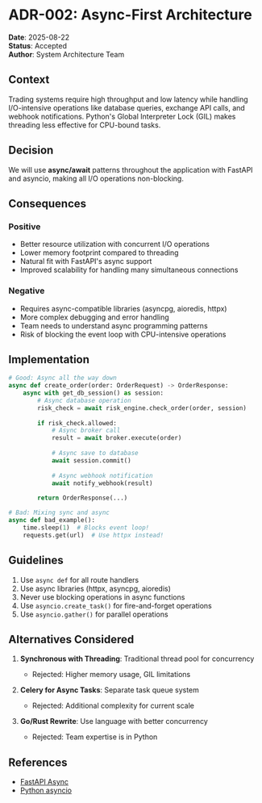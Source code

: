 # ADR-002: Async-First Architecture

**Date**: 2025-08-22  
**Status**: Accepted  
**Author**: System Architecture Team

## Context

Trading systems require high throughput and low latency while handling I/O-intensive operations like database queries, exchange API calls, and webhook notifications. Python's Global Interpreter Lock (GIL) makes threading less effective for CPU-bound tasks.

## Decision

We will use **async/await** patterns throughout the application with FastAPI and asyncio, making all I/O operations non-blocking.

## Consequences

### Positive
- Better resource utilization with concurrent I/O operations
- Lower memory footprint compared to threading
- Natural fit with FastAPI's async support
- Improved scalability for handling many simultaneous connections

### Negative
- Requires async-compatible libraries (asyncpg, aioredis, httpx)
- More complex debugging and error handling
- Team needs to understand async programming patterns
- Risk of blocking the event loop with CPU-intensive operations

## Implementation

```python
# Good: Async all the way down
async def create_order(order: OrderRequest) -> OrderResponse:
    async with get_db_session() as session:
        # Async database operation
        risk_check = await risk_engine.check_order(order, session)
        
        if risk_check.allowed:
            # Async broker call
            result = await broker.execute(order)
            
            # Async save to database
            await session.commit()
            
            # Async webhook notification
            await notify_webhook(result)
            
        return OrderResponse(...)

# Bad: Mixing sync and async
async def bad_example():
    time.sleep(1)  # Blocks event loop!
    requests.get(url)  # Use httpx instead!
```

## Guidelines

1. Use `async def` for all route handlers
2. Use async libraries (httpx, asyncpg, aioredis)
3. Never use blocking operations in async functions
4. Use `asyncio.create_task()` for fire-and-forget operations
5. Use `asyncio.gather()` for parallel operations

## Alternatives Considered

1. **Synchronous with Threading**: Traditional thread pool for concurrency
   - Rejected: Higher memory usage, GIL limitations

2. **Celery for Async Tasks**: Separate task queue system
   - Rejected: Additional complexity for current scale

3. **Go/Rust Rewrite**: Use language with better concurrency
   - Rejected: Team expertise is in Python

## References
- [FastAPI Async](https://fastapi.tiangolo.com/async/)
- [Python asyncio](https://docs.python.org/3/library/asyncio.html)